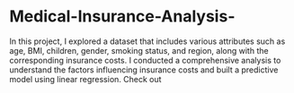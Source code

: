 # Medical-Insurance-Analysis-
In this project, I explored a dataset that includes various attributes such as age, BMI, children, gender, smoking status, and region, along with the corresponding insurance costs. I conducted a comprehensive analysis to understand the factors influencing insurance costs and built a predictive model using linear regression. Check out
